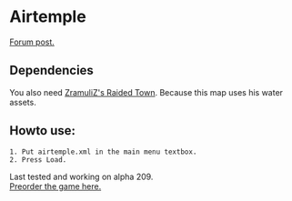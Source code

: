 # Airtemple
[Forum post.](http://forums.wolfire.com/viewtopic.php?f=16&t=17454)  
## Dependencies
You also need [ZramuliZ's Raided Town](http://forums.wolfire.com/viewtopic.php?f=16&t=14730). Because this map uses his water assets.  
## Howto use:  
	1. Put airtemple.xml in the main menu textbox.  
	2. Press Load.  
	
Last tested and working on alpha 209.  
[Preorder the game here.](http://www.wolfire.com/overgrowth)
